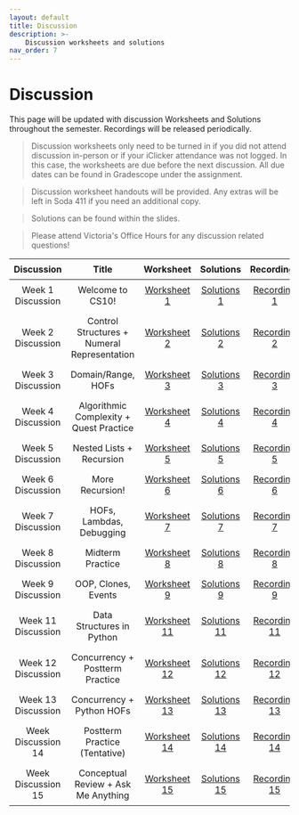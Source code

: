 ```yaml
---
layout: default
title: Discussion
description: >-
    Discussion worksheets and solutions
nav_order: 7
---
```


# Discussion

This page will be updated with discussion Worksheets and Solutions throughout the semester. Recordings will be released periodically.

> Discussion worksheets only need to be turned in if you did not attend discussion in-person or if your iClicker attendance was not logged. In this case, the worksheets are due before the next discussion. All due dates can be found in Gradescope under the assignment. 

> Discussion worksheet handouts will be provided. Any extras will be left in Soda 411 if you need an additional copy.

> Solutions can be found within the slides.

> Please attend Victoria's Office Hours for any discussion related questions!

<style>
  table {
    width: 100%;
    border-collapse: collapse;
  }
  th, td {
    text-align: center;
    padding: 8px;
  }
</style>

<table>
  <thead>
    <tr>
      <th>Discussion</th>
      <th>Title</th>
      <th>Worksheet</th>
      <th>Solutions</th>
      <th>Recordings</th>
      <th>Slides</th>
    </tr>
  </thead>
  <tbody>
    <tr>
      <td>Week 1 Discussion</td>
      <td>Welcome to CS10!</td>
      <td><a href="https://docs.google.com/document/d/1zadBZv91Wv7-_ZH5AyqVWhCNC1TaghWv/edit?usp=sharing&ouid=106220240438634734707&rtpof=true&sd=true"> Worksheet 1</a></td>
      <td><a href="">Solutions 1</a></td>
      <td><a href="https://drive.google.com/file/d/1MLvE3xRos_yqfGanwBvr109NqRiRZKEf/view?usp=sharing"> Recording 1</a></td>
      <td><a href="https://docs.google.com/presentation/d/1MSec0ySAECndEU7qNJ3nNt5BzJyxpKP4Io71Sm-H62Q/edit?usp=sharing"> Slides 1</a></td>
    </tr> 
    <tr>
      <td>Week 2 Discussion</td>
      <td>Control Structures + Numeral Representation</td>
      <td><a href="https://docs.google.com/document/d/1UgPwUfdkLiR2gYCUL2h48dHSPQnnjxS7/edit?usp=sharing&ouid=106220240438634734707&rtpof=true&sd=true"> Worksheet 2</a></td>
      <td><a href="">Solutions 2</a></td>
      <td><a href="https://drive.google.com/file/d/1l9FMV9Dq-mjEucG3EzykFQAGY8f8nUec/view?usp=sharing">Recording 2</a></td>
      <td><a href="https://docs.google.com/presentation/d/136MBZMxy8Rv4H6RFGIG5Fw9S_9NEqGzdfxpgrfgfgFQ/edit?usp=sharing">Slides 2</a></td>
    </tr>
     <tr>
      <td>Week 3 Discussion</td>
      <td>Domain/Range, HOFs</td>
      <td><a href="https://docs.google.com/document/d/1XaLAI8CgUcwdsrcQWh9AEkAIbEdyltNy/edit?usp=sharing&ouid=106220240438634734707&rtpof=true&sd=true">Worksheet 3</a></td>
      <td><a href="">Solutions 3</a></td>
      <td><a href="https://drive.google.com/file/d/1u0VXn_XlCbP1wML2nudVqEjl_MjQ89yQ/view?usp=sharing">Recording 3</a></td>
      <td><a href="https://docs.google.com/presentation/d/1LW8qZHRWfFmoJE4DXNNyDk8oADOAMuCIqKXjDAEuFQQ/edit?usp=sharing">Slides 3</a></td>
    </tr>
    <tr>
      <td>Week 4 Discussion</td>
      <td>Algorithmic Complexity + Quest Practice</td>
      <td><a href="https://docs.google.com/document/d/1-WcgHsANvkhfudbthRkSGNeD1pS2dT5J/edit?usp=sharing&ouid=106220240438634734707&rtpof=true&sd=true">Worksheet 4</a></td>
      <td><a href="">Solutions 4</a></td>
      <td><a href="">Recording 4</a></td>
      <td><a href="https://docs.google.com/presentation/d/1ovIAvQxXf08XSgexq38GxO8CiFQd7InGi-mwpAVRxSg/edit?usp=sharing">Slides 4</a></td>
    </tr>
    <tr>
      <td>Week 5 Discussion</td>
      <td>Nested Lists + Recursion</td>
      <td><a href="https://docs.google.com/document/d/1v8OZBdkVVU1LbgA93ujnE33O8xy4mG4Z/edit?usp=sharing&ouid=106220240438634734707&rtpof=true&sd=true">Worksheet 5</a></td>
      <td><a href="">Solutions 5</a></td>
      <td><a href="">Recording 5</a></td>
      <td><a href="https://docs.google.com/presentation/d/1xbSjnREbqJ8R4PomQEuEmZAwJSfaKAmtygc8AGRUbY0/edit?usp=sharing">Slides 5</a></td>
    </tr>
    <tr>
      <td>Week 6 Discussion</td>
      <td>More Recursion!</td>
      <td><a href="">Worksheet 6</a></td>
      <td><a href="">Solutions 6</a></td>
      <td><a href="">Recording 6</a></td>
      <td><a href="">Slides 6</a></td>
    </tr>
    <tr>
      <td>Week 7 Discussion</td>
      <td>HOFs, Lambdas, Debugging</td>
      <td><a href="">Worksheet 7</a></td>
      <td><a href="">Solutions 7</a></td>
      <td><a href="">Recording 7</a></td>
      <td><a href="">Slides 7</a></td>
    </tr>
    <tr>
      <td>Week 8 Discussion </td>
      <td>Midterm Practice</td>
      <td><a href="">Worksheet 8</a></td>
      <td><a href="">Solutions 8</a></td>
      <td><a href="">Recording 8</a></td>
      <td><a href="">Slides 8</a></td>
    </tr>
     <tr>
      <td>Week 9 Discussion</td>
      <td>OOP, Clones, Events</td>
      <td><a href="">Worksheet 9</a></td>
      <td><a href="">Solutions 9</a></td>
      <td><a href="">Recording 9</a></td>
      <td><a href="">Slides 9</a></td>
    </tr>
    <tr>
    <td>Week 11 Discussion</td>
      <td>Data Structures in Python</td>
      <td><a href="">Worksheet 11</a></td>
      <td><a href="">Solutions 11</a></td>
      <td><a href="">Recording 11</a></td>
      <td><a href="">Slides 11</a></td>
    </tr>
    <tr>
    <td>Week 12 Discussion</td>
      <td>Concurrency + Postterm Practice</td>
     <td><a href="">Worksheet 12</a></td>
      <td><a href="">Solutions 12</a></td>
      <td><a href="">Recording 12</a></td>
      <td><a href="">Slides 12</a></td>
    </tr>
    <tr>
    <td>Week 13 Discussion</td>
      <td>Concurrency + Python HOFs</td>
      <td><a href="">Worksheet 13</a></td>
      <td><a href="">Solutions 13</a></td>
      <td><a href="">Recording 13</a></td>
      <td><a href="">Slides 13</a></td>
    </tr>
    <tr>
    <td>Week Discussion 14</td>
      <td>Postterm Practice (Tentative)</td>
      <td><a href="">Worksheet 14</a></td>
      <td><a href="">Solutions 14</a></td>
      <td><a href="">Recording 14</a></td>
      <td><a href="">Slides 14</a></td>
    </tr>
    <tr>
    <td>Week Discussion 15</td>
      <td>Conceptual Review + Ask Me Anything</td>
      <td><a href="">Worksheet 15</a></td>
      <td><a href="">Solutions 15</a></td>
      <td><a href="">Recording 15</a></td>
      <td><a href="">Slides 15</a></td>
    </tr>
  </tbody>
</table>
